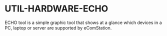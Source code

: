 UTIL-HARDWARE-ECHO
==================

ECHO tool is a simple graphic tool that shows at a glance which devices in a PC, laptop or server are supported by eComStation.
